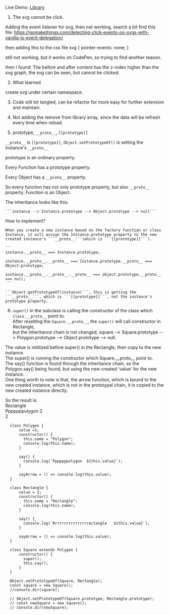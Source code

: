 Live Demo: <a href="https://yufan029.github.io/library/">Library</a>
1. The svg cannot be click.

  Adding the event listener for svg, then not working, search a bit find this file:
https://gomakethings.com/detecting-click-events-on-svgs-with-vanilla-js-event-delegation/

then adding this to the css file
svg {
    pointer-events: none;
}

still not working, but it works on CodePen, so trying to find another reason.

then I found:
The before and after content has the z-index higher than the svg graph, the svg can be seen, but cannot be clicked.

2. What learned

create svg under certain namespace.

3. Code still bit tangled, can be refactor for more easy for further extension and maintain.

4. Not adding the remove from library array, since the data will be refresh every time when reload.


5. prototype, ```__proto__```, ```[[prototype]]```

```__proto__``` is ```[[prototype]]```, ```Object.setPrototypeOf()``` is setting the instance's ```__proto__```

prototype is an ordinary property.

Every Function has a prototype property.

Every Object has a ```__proto__``` property.

So every function has not only prototype property, but also ```__proto__``` property. Function is an Object.

The inheritance looks like this:

    ```instance --> Instance.prototype --> Object.prototype --> null```


How to implement?

    When you create a new instance based on the factory function or class Instance, it will assign the Instance.prototype property to the new created instance's ```__proto__```(which is ```[[prototype]]```).
    
    ```
    instance.__proto__ === Instance.prototype;

    instance.__proto__.__proto__ === Instance.prototype.__proto__ === Object.prototype;

    instance.__proto__.__proto__.__proto__ === object.prototype.__proto__ === null;
    ```

    ```Object.getPrototypeOf(instance)```, this is getting the ```__proto__```, which is ```[[prototype]]```, not the instance's prototype property.


6. ```super()``` in the subclass is calling the constructor of the class which ```class.__proto__``` point to. <br>
After resetting the ```Square.__proto__```, the ```super()``` will call constructor in Rectangle, <br>
but the inheritance chain is not changed, square --> Square.prototype --> Polygon.prototype --> Object.prototype --> null.<br>

The value is initilized before super() in the Rectangle, then copy to the new instance.<br>
The super() is running the constructor which Square.\_\_proto\_\_ point to.<br>
The say() function is found through the inheritance chain, so the Polygon.say() being found, but using the new created 'value' for the new instance.<br>
One thing worth to note is that, the arrow function, which is bound to the new created instance, which is not in the prototypal chain, it is copied to the new created instance directly.<br>

So the result is:<br>
Rectangle<br>
Pppppppolygon  2<br>
2<br>

```
  class Polygon {
      value =1;
      constructor() {
        this.name = "Polygon";
        console.log(this.name);
      }

      say() {
        console.log(`Pppppppolygon  ${this.value}`);
      }

      sayArrow = () => console.log(this.value);
  }
  
  class Rectangle {
      value = 2;
      constructor() {
        this.name = "Rectangle";
        console.log(this.name);
      }

      say() {
        console.log(`Rrrrrrrrrrrrrrrrectangle   ${this.value}`);
      }
      
      sayArrow = () => console.log(this.value);
  }
    
  class Square extends Polygon {
      constructor() {
        super();
        this.say();
      }
  }

  Object.setPrototypeOf(Square, Rectangle);
  const square = new Square();
  //console.dir(square);

  // Object.setPrototypeOf(Square.prototype, Rectangle.prototype);
  // const newSquare = new Square();
  // console.dir(newSquare);
```
